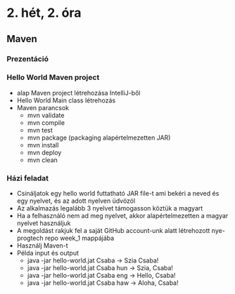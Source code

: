 # 2. hét, 2. óra
## Maven
### Prezentáció 
### Hello World Maven project
* alap Maven project létrehozása IntelliJ-ből
* Hello World Main class létrehozás
* Maven parancsok
    * mvn validate
    * mvn compile
    * mvn test
    * mvn package (packaging alapértelmezetten JAR)
    * mvn install
    * mvn deploy
    * mvn clean

### Házi feladat
* Csináljatok egy hello world futtatható JAR file-t ami bekéri a neved és egy nyelvet, és az adott nyelven üdvözöl
* Az alkalmazás legalább 3 nyelvet támogasson köztük a magyart
* Ha a felhasználó nem ad meg nyelvet, akkor alapértelmezetten a magyar nyelvet használjuk
* A megoldást rakjuk fel a saját GitHub account-unk alatt létrehozott nye-progtech repo week_1 mappájába
* Használj Maven-t
* Példa input és output
    * java -jar hello-world.jat Csaba -> Szia Csaba!
    * java -jar hello-world.jat Csaba hun -> Szia, Csaba!
    * java -jar hello-world.jat Csaba eng -> Hello, Csaba!
    * java -jar hello-world.jat Csaba haw -> Aloha, Csaba!